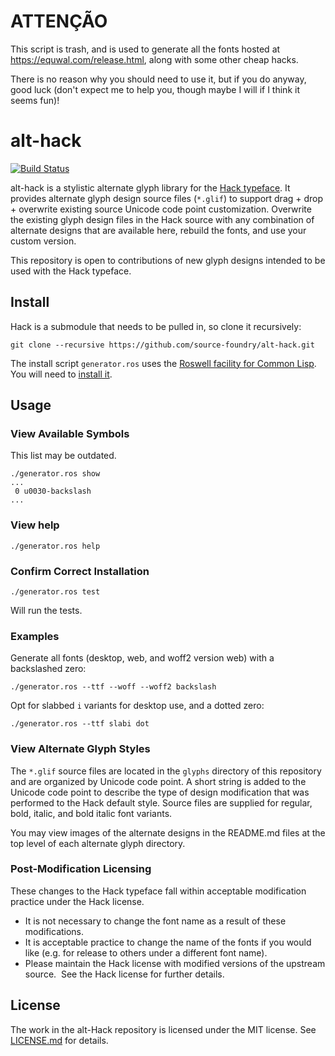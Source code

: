 # ATTENÇÃO

This script is trash, and is used to generate all the fonts hosted at https://equwal.com/release.html, along with some other cheap hacks.

There is no reason why you should need to use it, but if you do anyway, good luck (don't expect me to help you, though maybe I will if I think it seems fun)!

# alt-hack

[![Build Status](https://semaphoreci.com/api/v1/sourcefoundry/alt-hack/branches/master/badge.svg)](https://semaphoreci.com/sourcefoundry/alt-hack)

alt-hack is a stylistic alternate glyph library for the [Hack typeface](https://github.com/source-foundry/Hack).  It provides alternate glyph design source files (`*.glif`) to support drag + drop + overwrite existing source Unicode code point customization.  Overwrite the existing glyph design files in the Hack source with any combination of alternate designs that are available here, rebuild the fonts, and use your custom version.

This repository is open to contributions of new glyph designs intended to be used with the Hack typeface.

## Install

Hack is a submodule that needs to be pulled in, so clone it recursively:
``` shell
git clone --recursive https://github.com/source-foundry/alt-hack.git
```

The install script `generator.ros` uses the [Roswell facility for Common Lisp](https://github.com/roswell/roswell). You will need to [install it](https://github.com/roswell/roswell/blob/master/INSTALL.md).

## Usage

### View Available Symbols
This list may be outdated.
``` shell
./generator.ros show
...
 0 u0030-backslash
...
```

### View help

``` shell
./generator.ros help
```
### Confirm Correct Installation

``` shell
./generator.ros test
```
Will run the tests.

### Examples

Generate all fonts (desktop, web, and woff2 version web) with a backslashed zero:
``` shell
./generator.ros --ttf --woff --woff2 backslash
```

Opt for slabbed `i` variants for desktop use, and a dotted zero:
``` shell
./generator.ros --ttf slabi dot
```

### View Alternate Glyph Styles
The `*.glif` source files are located in the `glyphs` directory of this repository and are organized by Unicode code point. A short string is added to the Unicode code point to describe the type of design modification that was performed to the Hack default style.  Source files are supplied for regular, bold, italic, and bold italic font variants.

You may view images of the alternate designs in the README.md files at the top level of each alternate glyph directory.


### Post-Modification Licensing
These changes to the Hack typeface fall within acceptable modification practice under the Hack license.

- It is not necessary to change the font name as a result of these modifications.
- It is acceptable practice to change the name of the fonts if you would like (e.g. for release to others under a different font name).
- Please maintain the Hack license with modified versions of the upstream source.
 See the Hack license for further details.

## License

The work in the alt-Hack repository is licensed under the MIT license. See [LICENSE.md](LICENSE.md) for details.
